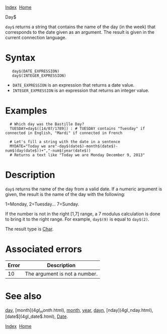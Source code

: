 [Index](index.html)  [Home](getting-started_home.html)

Day$

`day$` returns a string that contains the name of the day (in the week) that corresponds to the date given as an argument. The result is given in the current connection language.

# Syntax

```
   day$(DATE_EXPRESSION)
   day$(INTEGER_EXPRESSION)
```

* `DATE_EXPRESSION` is an expression that returns a date value.
* `INTEGER_EXPRESSION` is an expression that returns an integer value.

# Examples

```
  # Which day was the Bastille Day?
  TUESDAY=day$([14/07/1789]) : # TUESDAY contains "Tuesday" if connected in English, "Mardi" if connected in French

  # Let's fill a string with the date in a sentence
  MYDATE="Today we are"-day$(date$)-month$(date$)-num$(day(date$))+","-num$(year(date$))
  # Returns a text like "Today we are Monday December 9, 2013"
```

# Description

`day$` returns the name of the day from a valid date. If a numeric argument is given, the result is the name of the day with the following:

1=Monday, 2=Tuesday... 7=Sunday.

If the number is not in the right [1,7] range, a 7 modulus calculation is done to bring it to the right range. For example, `day$(9)` is equal to `day$(2)`.

The result type is [Char](4gl_char.html).

# Associated errors

| Error | Description |
| --- | --- |
| 10 | The argument is not a number. |

# See also

[day](4gl_day.html), [month$](4gl_month$.html), [month](4gl_month.html), [year](4gl_year.html), [dayn](4gl_day$.html), [nday](4gl_nday.html), [date$](4gl_date$.html), [Date](4gl_date.html).

  

[Index](index.html)  [Home](getting-started_home.html)
